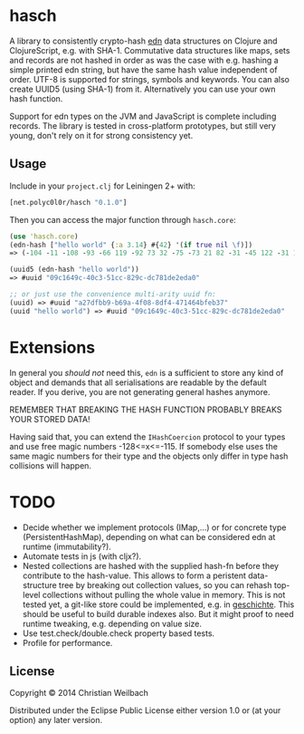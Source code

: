 # hasch

A library to consistently crypto-hash [edn](https://github.com/edn-format/edn) data structures on Clojure and ClojureScript, e.g. with SHA-1. Commutative data structures like maps, sets and records are not hashed in order as was the case with e.g. hashing a simple printed edn string, but have the same hash value independent of order. UTF-8 is supported for strings, symbols and keywords.
You can also create UUID5 (using SHA-1) from it. Alternatively you can use your own hash function.

Support for edn types on the JVM and JavaScript is complete including records. The library is tested in cross-platform prototypes, but still very young, don't rely on it for strong consistency yet.

## Usage

Include in your `project.clj` for Leiningen 2+ with:

~~~clojure
[net.polyc0l0r/hasch "0.1.0"]
~~~

Then you can access the major function through `hasch.core`:

~~~clojure
(use 'hasch.core)
(edn-hash ["hello world" {:a 3.14} #{42} '(if true nil \f)])
=> (-104 -11 -108 -93 -66 119 -92 73 32 -75 -73 21 82 -31 -45 122 -31 115 27 -23)

(uuid5 (edn-hash "hello world"))
=> #uuid "09c1649c-40c3-51cc-829c-dc781de2eda0"

;; or just use the convenience multi-arity uuid fn:
(uuid) => #uuid "a27dfbb9-b69a-4f08-8df4-471464bfeb37"
(uuid "hello world") => #uuid "09c1649c-40c3-51cc-829c-dc781de2eda0"
~~~

# Extensions

In general you *should not* need this, `edn` is a sufficient to store any kind of object and demands that all serialisations are readable by the default reader. If you derive, you are not generating general hashes anymore.

REMEMBER THAT BREAKING THE HASH FUNCTION PROBABLY BREAKS YOUR STORED DATA!

Having said that, you can extend the `IHashCoercion` protocol to your types and use free magic numbers -128<=x<=-115. If somebody else uses the same magic numbers for their type and the objects only differ in type hash collisions will happen.



# TODO
- Decide whether we implement protocols (IMap,...) or for concrete type (PersistentHashMap), depending on what can be considered edn at runtime (immutability?).
- Automate tests in js (with cljx?).
- Nested collections are hashed with the supplied hash-fn before they contribute to the hash-value. This allows to form a peristent data-structure tree by breaking out collection values, so you can rehash top-level collections without pulling the whole value in memory. This is not tested yet, a git-like store could be implemented, e.g. in [geschichte](https://github.com/ghubber/konserve). This should be useful to build durable indexes also. But it might proof to need runtime tweaking, e.g. depending on value size.
- Use test.check/double.check property based tests.
- Profile for performance.
## License

Copyright © 2014 Christian Weilbach

Distributed under the Eclipse Public License either version 1.0 or (at
your option) any later version.
